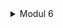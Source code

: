 <details>

<summary>Modul 6</summary>

# Commit 1 Reflection notes
Kode Rust tersebut merupakan implementasi dari sebuah server TCP sederhana yang pake listener saat let listener koneksi masuk pada IP 127.0.0.1:7878. Ia dapat menangani setiap koneksi dengan membaca permintaan HTTP per baris di function handle_request. Saat koneksi baru diterima, server membaca setiap baris permintaan HTTP (buffreader) secara berturut-turut hingga menemui baris kosong yang menandakan akhir dari request. Selanjutnya, server mencetak request HTTP tersebut ke komputer. Di kode tersebut saat di loop akan menghandle request. Jadi bisa beberapa request yang dijalankan menghasilkan hasil yang berbeda.


# Commit 2 Reflection notes

[image1](commit2.png)

Kode fn handle_connection(mut stream: TcpStream) 
menerima sebuah parameter stream yang merupakan sebuah TcpStream. TcpStream adalah tipe yang digunakan untuk membaca dan menulis data melalui koneksi TCP.

let buf_reader = BufReader::new(&mut stream);
Kode ini membuat sebuah BufReader yang digunakan untuk membaca data dari stream. BufReader digunakan untuk membaca data secara efisien dengan melakukan buffering

let http request
membaca baris-baris dari stream, mengumpulkannya ke dalam sebuah Vec<_>, dan kemudian menghentikan proses pembacaan ketika sebuah baris kosong ditemukan.

let status line mengirim respons berhasil jika berhasil

let content utk membaca file dr path yg dikasi

let length = contents.len();
Ini menghitung panjang dari isi file yang telah dibaca sebelumnya.

let response = format!("{status_line}\r\nContent-Length:{length}\r\n\r\n{contents}");
Kode ini membuat respons HTTP dengan menggunakan format string. Variabel status_line dan length akan dimasukkan ke dalam respons. Setelah header respons, baris kosong diperlukan untuk menandakan akhir dari header HTTP, kemudian diikuti dengan isi file HTML.

stream.write_all(response.as_bytes()).unwrap();
Kode ini menuliskan respons yang telah dibuat ke dalam stream. .as_bytes() digunakan untuk mengonversi respons dari tipe String menjadi slice byte. 

# Commit 3 Reflection Notes

[image2](commit3.png)

Pada kali ini jika mengakses link selain dari /hello maka akan menimbulkan bad request. Dengan melakukan refactoring hanya menambahkan bad.html pada templates dan mengubah request method. Kita harus menggunakan refactoring karena mempercepat pengerjaan dan menghemat waktu dari berbagai potensi bug. 

Pada kode let request method pertama memecah url sehingga mendapatkan requestnya serta pathnya. 

<br>let (request_method, path) = if let Some(first_line) = http_request.first() {
        let mut parts = first_line.split_whitespace();
        let method = parts.next();
        let path = parts.next().unwrap_or("/");
        (method, path)
    } else {
        (None, "/")
    };</br>

lalu pada bagian if tinggal sama kan dengan path /hello maka akan mengakses hello.html

<br> // Check if the request method is GET and if the path is "/hello"
    if request_method == Some("GET") && path == "/hello" {
        status_line = "HTTP/1.1 200 OK";
        contents = fs::read_to_string("src/templates/hello.html").unwrap
        });
    } else {
        status_line = "HTTP/1.1 400 Bad Request";
        contents = fs::read_to_string("src/templates/bad.html").unwrap_or_else(|_| {
            
</br>

# Commit 4 Reflection Notes

Ketika mengakses "/sleep", server akan mengalami penundaan selama 5 detik sebelum konten dari "/hello" . Penundaan ini disebabkan oleh penggunaan fungsi thread::sleep(Duration::from_secs(5)); dalam kode program. Fungsi ini memaksa thread eksekusi untuk diam selama periode waktu yang ditentukan sebelum melanjutkan eksekusi program. Oleh karena itu, ketika mengakses "/sleep", server akan menunda respon selama 5 detik sebelum dapat memberikan konten "/hello". Sementara itu, ketika mengakses "/hello", tidak ada perintah penundaan, sehingga server dapat langsung memberikan konten kepada pengguna tanpa ada penundaan tambahan. Ini menyebabkan perbedaan dalam kecepatan respons antara dua akses tersebut. Dengan demikian, penggunaan fungsi thread::sleep mengakibatkan penundaan dalam memberikan respons, sementara akses yang tidak melibatkan penundaan dapat memberikan respons secara langsung.


# Commit 5 Reflection Notes

ThreadPool multi-threaded memungkinkan eksekusi tugas-tugas secara paralel di beberapa thread, meningkatkan kinerja aplikasi dengan menggunakan sumber daya CPU yang tersedia secara lebih efisien. Dengan ThreadPool, aplikasi dapat tetap responsif terhadap peristiwa eksternal seperti interaksi pengguna atau permintaan jaringan tanpa menghalangi thread utama. Ini sangat bermanfaat dalam aplikasi yang membutuhkan pengolahan data besar, pemrosesan real-time, atau pengelolaan koneksi jaringan dalam lingkungan server. Penggunaan ThreadPool membantu mengoptimalkan penggunaan sumber daya, seperti CPU, memori, dan IO, dengan menangani tugas-tugas secara paralel tanpa perlu menunggu tugas sebelumnya selesai. Secara keseluruhan, ThreadPool memberikan cara yang efisien untuk meningkatkan responsivitas, kinerja, dan efisiensi aplikasi dalam pengolahan tugas-tugas secara bersamaan. Threadpool ini bisa dibuat dengan mudah menggunakan bahasa rust.



# Commit bonus

Penggunaan build function dalam membuat instance ThreadPool menawarkan pendekatan yang lebih fungsional dan ekspresif dalam kode. Dengan build, kita menggunakan fungsi tingkat tinggi seperti map dan collect untuk membuat instance ThreadPool dengan lebih ringkas. Ini mengurangi kebutuhan akan kode boilerplate dan membuat implementasi lebih mudah dibaca dan dipahami. Selain itu, build function memungkinkan kita untuk menambahkan validasi langsung seperti assert!, meningkatkan keamanan dan kemudahan dalam menangani error. Namun, tanpa build function, kita bisa menggunakan pendekatan imperatif yang lebih tradisional, yang mungkin lebih sesuai dengan preferensi atau gaya pemrograman tertentu. Keputusan untuk menggunakan build function atau tidak tergantung pada kompleksitas proyek, preferensi pribadi, dan gaya pengkodean tim.

Dengan menggunakan ini maka worker yang ada sblmnnya dan sesudah ditambahkan akan lebih teratur. cth sblmnya workernya bisa dari 0 ke 2 ke 3 ke 1 tidak teratur tp sesudah ditambahkan akan menjadi seperti ini:
[image3](commit6.png)







</details>